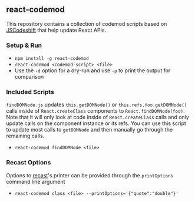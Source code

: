 ## react-codemod

This repository contains a collection of codemod scripts based on
[JSCodeshift](https://github.com/facebook/jscodeshift) that help update React
APIs.

### Setup & Run

  * `npm install -g react-codemod`
  * `react-codemod <codemod-script> <file>`
  * Use the `-d` option for a dry-run and use `-p` to print the output
    for comparison

### Included Scripts

`findDOMNode.js` updates `this.getDOMNode()` or `this.refs.foo.getDOMNode()`
calls inside of `React.createClass` components to `React.findDOMNode(foo)`. Note
that it will only look at code inside of `React.createClass` calls and only
update calls on the component instance or its refs. You can use this script to
update most calls to `getDOMNode` and then manually go through the remaining
calls.

  * `react-codemod findDOMNode <file>`

### Recast Options

Options to [recast](https://github.com/benjamn/recast)'s printer can be provided
through the `printOptions` command line argument

 * `react-codemod class <file> --printOptions='{"quote":"double"}'`
